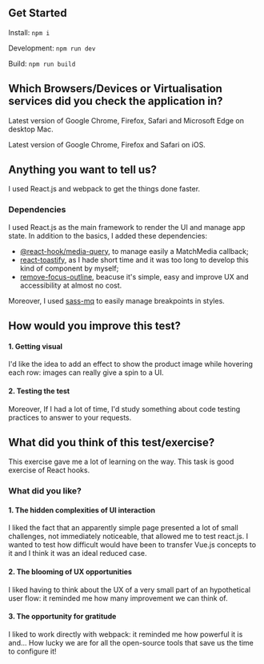 ## Get Started

Install: `npm i`

Development: `npm run dev`

Build: `npm run build`

## Which Browsers/Devices or Virtualisation services did you check the application in?

Latest version of Google Chrome, Firefox, Safari and Microsoft Edge on desktop Mac.

Latest version of Google Chrome, Firefox and Safari on iOS.

## Anything you want to tell us?

I used React.js and webpack to get the things done faster.

### Dependencies

I used React.js as the main framework to render the UI and manage app state. In addition to the basics, I added these dependencies:

- [@react-hook/media-query](https://github.com/jaredLunde/react-hook/tree/master/packages/media-query#readme), to manage easily a MatchMedia callback;
- [react-toastify](https://github.com/fkhadra/react-toastify), as I hade short time and it was too long to develop this kind of component by myself;
- [remove-focus-outline](https://github.com/lindsayevans/outline.js), beacuse it's simple, easy and improve UX and accessibility at almost no cost.

Moreover, I used [sass-mq](https://github.com/sass-mq/sass-mq) to easily manage breakpoints in styles.

## How would you improve this test?

#### 1. Getting visual

I'd like the idea to add an effect to show the product image while hovering each row: images can really give a spin to a UI.

#### 2. Testing the test

Moreover, If I had a lot of time, I'd study something about code testing practices to answer to your requests.

## What did you think of this test/exercise?

This exercise gave me a lot of learning on the way. This task is good exercise of React hooks.

### What did you like?

#### 1. The hidden complexities of UI interaction

I liked the fact that an apparently simple page presented a lot of small challenges, not immediately noticeable, that allowed me to test react.js. I wanted to test how difficult would have been to transfer Vue.js concepts to it and I think it was an ideal reduced case.

#### 2. The blooming of UX opportunities

I liked having to think about the UX of a very small part of an hypothetical user flow: it reminded me how many improvement we can think of.

#### 3. The opportunity for gratitude

I liked to work directly with webpack: it reminded me how powerful it is and... How lucky we are for all the open-source tools that save us the time to configure it!
